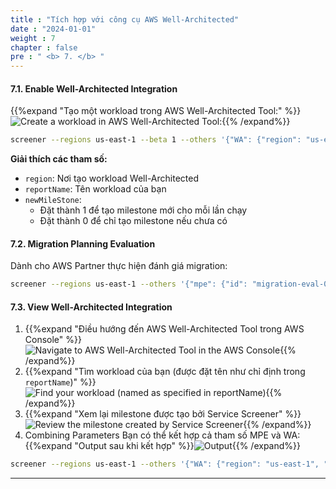 ```yaml
---
title : "Tích hợp với công cụ AWS Well-Architected"
date : "2024-01-01" 
weight : 7 
chapter : false
pre : " <b> 7. </b> "
---
```

#### 7.1. Enable Well-Architected Integration
{{%expand "Tạo một workload trong AWS Well-Architected Tool:" %}}![Create a workload in AWS Well-Architected Tool:](/images/7/1.png){{% /expand%}}
```bash
screener --regions us-east-1 --beta 1 --others '{"WA": {"region": "us-east-1", "reportName": "MyWorkload_ServiceScreener", "newMileStone": 1}}'
```

**Giải thích các tham số:**
- `region`: Nơi tạo workload Well-Architected
- `reportName`: Tên workload của bạn
- `newMileStone`:  
    - Đặt thành 1 để tạo milestone mới cho mỗi lần chạy
    - Đặt thành 0 để chỉ tạo milestone nếu chưa có

#### 7.2. Migration Planning Evaluation
Dành cho AWS Partner thực hiện đánh giá migration:

```bash
screener --regions us-east-1 --others '{"mpe": {"id": "migration-eval-001"}}'
```

#### 7.3. View Well-Architected Integration
1. {{%expand "Điều hướng đến AWS Well-Architected Tool trong AWS Console" %}}![Navigate to AWS Well-Architected Tool in the AWS Console](/images/7/2.png){{% /expand%}}
2. {{%expand "Tìm workload của bạn (được đặt tên như chỉ định trong `reportName`)" %}}![Find your workload (named as specified in `reportName`)](/images/7/3.png){{% /expand%}}
3. {{%expand "Xem lại milestone được tạo bởi Service Screener" %}}![Review the milestone created by Service Screener](/images/7/4.png){{% /expand%}}
4. Combining Parameters
Bạn có thể kết hợp cả tham số MPE và WA:
{{%expand "Output sau khi kết hợp" %}}![Output](/images/7/5.png){{% /expand%}}
```bash
screener --regions us-east-1 --others '{"WA": {"region": "us-east-1", "reportName": "SS_Report", "newMileStone": 1}, "mpe": {"id": "migration-eval-001"}}'
```
---